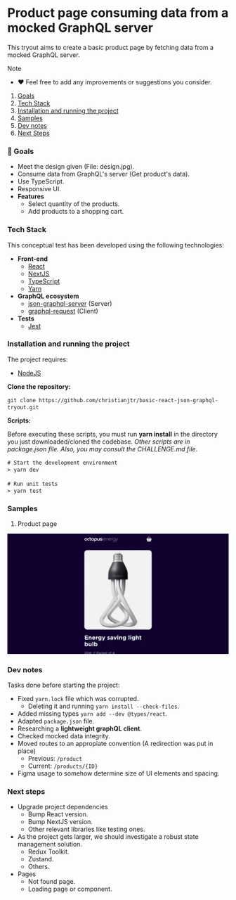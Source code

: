 # Product page consuming data from a mocked GraphQL server

This tryout aims to create a basic product page by fetching data from a mocked GraphQL server.

> [!NOTE]
>
> -   ❤️ Feel free to add any improvements or suggestions you consider.

1. [Goals](#001)
2. [Tech Stack](#002)
3. [Installation and running the project](#003)
4. [Samples](#004)
5. [Dev notes](#005)
6. [Next Steps](#006)

<a name="001"></a>

### 🎯 Goals

-   Meet the design given (File: design.jpg).
-   Consume data from GraphQL's server (Get product's data).
-   Use TypeScript.
-   Responsive UI.
-   **Features**
    -   Select quantity of the products.
    -   Add products to a shopping cart.

<a name="002"></a>

### Tech Stack

This conceptual test has been developed using the following technologies:

-   **Front-end**
    -   [React](https://react.dev/)
    -   [NextJS](https://nextjs.org/)
    -   [TypeScript](https://www.typescriptlang.org/)
    -   [Yarn](https://classic.yarnpkg.com/en/)
-   **GraphQL ecosystem**
    -   [json-graphql-server](https://react.dev/) (Server)
    -   [graphql-request](https://react.dev/) (Client)
-   **Tests**
    -   [Jest](https://jestjs.io/)

<a name="003"></a>

### Installation and running the project

The project requires:

-   [NodeJS](https://nodejs.org/)

**Clone the repository:**

```shell
git clone https://github.com/christianjtr/basic-react-json-graphql-tryout.git
```

**Scripts:**

Before executing these scripts, you must run **yarn install** in the directory you just downloaded/cloned the codebase. _Other scripts are in package.json file. Also, you may consult the CHALLENGE.md file_.

```shell
# Start the development environment
> yarn dev

# Run unit tests
> yarn test

```

<a name="004"></a>

### Samples

1. Product page

<p align="center">
  <img src="https://github.com/christianjtr/basic-react-json-graphql-tryout/blob/main/samples/product_page.gif"/>
</p>

<a name="005"></a>

### Dev notes

Tasks done before starting the project:

-   Fixed `yarn.lock` file which was corrupted.
    -   Deleting it and running `yarn install --check-files`.
-   Added missing types `yarn add --dev @types/react`.
-   Adapted `package.json` file.
-   Researching a **lightweight graphQL client**.
-   Checked mocked data integrity.
-   Moved routes to an appropiate convention (A redirection was put in place)
    -   Previous: `/product`
    -   Current: `/products/{ID}`
-   Figma usage to somehow determine size of UI elements and spacing.

<a name="006"></a>

### Next steps

-   Upgrade project dependencies
    -   Bump React version.
    -   Bump NextJS version.
    -   Other relevant libraries like testing ones.
-   As the project gets larger, we should investigate a robust state management solution.
    -   Redux Toolkit.
    -   Zustand.
    -   Others.
-   Pages
    -   Not found page.
    -   Loading page or component.
